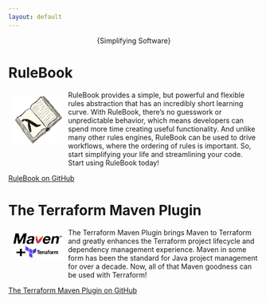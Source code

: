 ```yaml
---
layout: default
---
```


<p align="center">{Simplifying Software}</p>

# RuleBook
<img src="RuleBook.png" width="100px" align="left" style="margin: 10px 10px 30px 10px;"> RuleBook provides a simple, but powerful and flexible rules abstraction that has an incredibly short learning curve.
With RuleBook, there’s no guesswork or unpredictable behavior, which means developers can spend more time creating useful functionality. And unlike many other rules engines, RuleBook can be used to drive workflows, where the ordering of rules is important. So, start simplifying your life and streamlining your code. Start using RuleBook today!

<a href="https://github.com/deliveredtechnologies/rulebook">RuleBook on GitHub</a>

# The Terraform Maven Plugin
<img src="MavenTerraform.png" width="100px" align="left" style="margin: 10px 10px 30px 10px;">The Terraform Maven Plugin brings Maven to Terraform and greatly enhances the Terraform project lifecycle and dependency management experience. Maven in some form has been the standard for Java project management for over a decade. Now, all of that Maven goodness can be used with Terraform!

<a href="https://github.com/deliveredtechnologies/terraform-maven">The Terraform Maven Plugin on GitHub</a>
